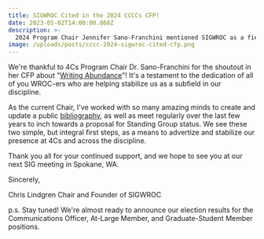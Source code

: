 ```yaml
---
title: SIGWROC Cited in the 2024 CCCCs CFP!
date: 2023-05-02T14:00:00.868Z
description: >-
  2024 Program Chair Jennifer Sano-Franchini mentioned SIGWROC as a field in her CFP!
image: /uploads/posts/cccc-2024-sigwroc-cited-cfp.png
---
```


We're thankful to 4Cs Program Chair Dr. Sano-Franchini for the shoutout in her CFP about "[Writing Abundance](https://cccc.ncte.org/cccc/call-2024)"! It's a testament to the dedication of all of you WROC-ers who are helping stabilize us as a subfield in our discipline.

As the current Chair, I've worked with so many amazing minds to create and update a public [bibliography](/bibliography), as well as meet regularly over the last few years to inch towards a proposal for Standing Group status. We see these two simple, but integral first steps, as a means to advertize and stabilize our presence at 4Cs and across the discipline.

Thank you all for your continued support, and we hope to see you at our next SIG meeting in Spokane, WA.

Sincerely,

Chris Lindgren
Chair and Founder of SIGWROC

p.s. Stay tuned! We're almost ready to announce our election results for the Communications Officer, At-Large Member, and Graduate-Student Member positions.
